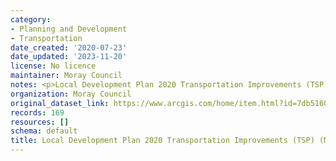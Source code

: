 ```yaml
---
category:
- Planning and Development
- Transportation
date_created: '2020-07-23'
date_updated: '2023-11-20'
license: No licence
maintainer: Moray Council
notes: <p>Local Development Plan 2020 Transportation Improvements (TSP) (Moray)</p>
organization: Moray Council
original_dataset_link: https://www.arcgis.com/home/item.html?id=7db5160f51bb4215913080421e2533cf
records: 169
resources: []
schema: default
title: Local Development Plan 2020 Transportation Improvements (TSP) (Moray)
---
```

